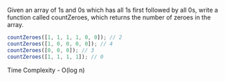 Given an array of 1s and 0s which has all 1s first followed by all 0s, write a function called countZeroes, which returns the number of zeroes in the array.

```js
countZeroes([1, 1, 1, 1, 0, 0]); // 2
countZeroes([1, 0, 0, 0, 0]); // 4
countZeroes([0, 0, 0]); // 3
countZeroes([1, 1, 1, 1]); // 0
```

Time Complexity - O(log n)
